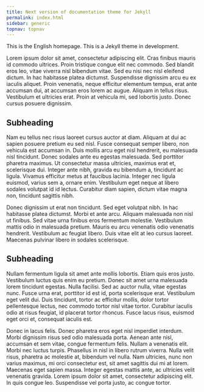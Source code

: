 ```yaml
---
title: Next version of documentation theme for Jekyll
permalink: index.html
sidebar: generic
topnav: topnav
---
```


This is the English homepage. This is a Jekyll theme in development.

Lorem ipsum dolor sit amet, consectetur adipiscing elit. Cras finibus mauris id commodo ultrices. Proin tristique congue elit nec commodo. Sed blandit eros leo, vitae viverra nisl bibendum vitae. Sed eu nisi nec nisl eleifend dictum. In hac habitasse platea dictumst. Suspendisse dignissim arcu eu ex iaculis aliquet. Proin venenatis, neque efficitur elementum tempus, erat ante accumsan dui, at accumsan eros lorem ac augue. Aliquam in tellus risus. Vestibulum et ultricies erat. Proin at vehicula mi, sed lobortis justo. Donec cursus posuere dignissim.

## Subheading

Nam eu tellus nec risus laoreet cursus auctor at diam. Aliquam at dui ac sapien posuere pretium eu sed nisl. Fusce consequat semper libero, non vehicula est accumsan in. Duis mollis arcu eget nisl hendrerit, eu malesuada nisl tincidunt. Donec sodales ante eu egestas malesuada. Sed porttitor pharetra maximus. Ut consectetur massa ultricies, maximus erat et, scelerisque dui. Integer ante nibh, gravida eu bibendum a, tincidunt ac ligula. Vivamus efficitur metus at faucibus lacinia. Integer nec ligula euismod, varius sem a, ornare enim. Vestibulum eget neque at libero sodales volutpat id id lectus. Curabitur diam sapien, dictum vitae magna non, tincidunt sagittis nibh.

Donec dignissim ut erat non tincidunt. Sed eget volutpat nibh. In hac habitasse platea dictumst. Morbi et ante arcu. Aliquam malesuada non nisl ut finibus. Sed vitae urna finibus eros fermentum molestie. Vestibulum mattis odio in malesuada pretium. Mauris eu arcu venenatis odio venenatis hendrerit. Vestibulum ac feugiat libero. Duis vitae elit at leo cursus laoreet. Maecenas pulvinar libero in sodales scelerisque.

## Subheading

Nullam fermentum ligula sit amet ante mollis lobortis. Etiam quis eros justo. Vestibulum luctus quis enim eu pretium. Donec sit amet urna malesuada lorem tincidunt egestas. Nulla facilisi. Sed ac auctor nulla, vitae egestas nunc. Fusce urna erat, porttitor id est id, porta scelerisque erat. Vestibulum eget velit dui. Duis tincidunt, tortor ac efficitur mollis, dolor tortor pellentesque lectus, nec commodo tortor nisl vitae tortor. Curabitur iaculis odio at risus feugiat, id placerat tortor rhoncus. Fusce lacus risus, euismod eget orci et, consequat iaculis est.

Donec in lacus felis. Donec pharetra eros eget nisl imperdiet interdum. Morbi dignissim risus sed odio malesuada porta. Aenean ante nisl, accumsan et sem vitae, congue fermentum felis. Nullam a venenatis elit. Morbi nec luctus turpis. Phasellus in nisl in libero rutrum viverra. Nulla velit risus, pharetra ac molestie at, bibendum vel nulla. Nam ultricies, nunc non varius maximus, mi orci consectetur est, sit amet sagittis dui mi at lorem. Maecenas eget sapien massa. Integer egestas mattis ante, ac ultricies velit venenatis gravida. Lorem ipsum dolor sit amet, consectetur adipiscing elit. In quis congue leo. Suspendisse vel porta justo, ac congue tortor.
